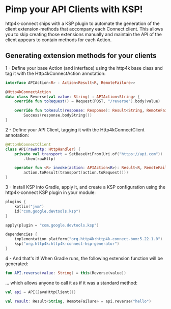 # Pimp your API Clients with KSP!

http4k-connect ships with a KSP plugin to automate the generation of the client extension-methods that accompany each Connect client. This allows you to skip creating
those extensions manually and maintain the API of the client appears to contain methods for each Action.

## Generating extension methods for your clients

1 - Define your base Action (and interface) using the http4k base class and tag it with the Http4kConnectAction annotation:

```kotlin
interface APIAction<R> : Action<Result<R, RemoteFailure>>

@Http4kConnectAction
data class Reverse(val value: String) : APIAction<String> {
    override fun toRequest() = Request(POST, "/reverse").body(value)

    override fun toResult(response: Response): Result<String, RemoteFailure> =
        Success(response.bodyString())
}

```

2 - Define your API Client, tagging it with the Http4kConnectClient annotation:

```kotlin
@Http4kConnectClient
class API(rawHttp: HttpHandler) {
    private val transport = SetBaseUriFrom(Uri.of("https://api.com"))
        .then(rawHttp)

    operator fun <R> invoke(action: APIAction<R>): Result<R, RemoteFailure> =
        action.toResult(transport(action.toRequest()))
}
```

3 - Install KSP into Gradle, apply it, and create a KSP configuration using the http4k-connect KSP plugin in your module:

```kotlin
plugins {
    kotlin("jvm") 
    id("com.google.devtools.ksp")
}

apply(plugin = "com.google.devtools.ksp")

dependencies {
    implementation platform("org.http4k:http4k-connect-bom:5.22.1.0")
    ksp("org.http4k:http4k-connect-ksp-generator")
}
```

4 - And that's it! When Gradle runs, the following extension function will be generated:

```kotlin
fun API.reverse(value: String) = this(Reverse(value))
```

... which allows anyone to call it as if it was a standard method:

```kotlin
val api = API(JavaHttpClient())

val result: Result<String, RemoteFailure> = api.reverse("hello")
```
